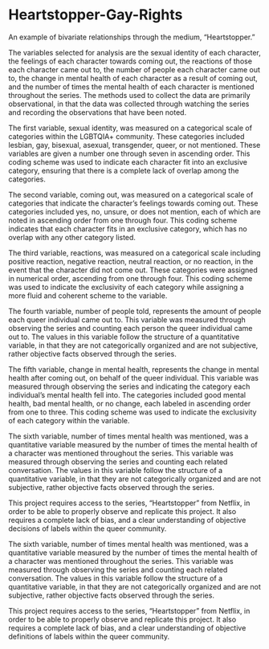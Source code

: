 # Heartstopper-Gay-Rights
An example of bivariate relationships through the medium, “Heartstopper.”

The variables selected for analysis are the sexual identity of each character, the feelings of each character towards coming out, the reactions of those each character came out to, the number of people each character came out to, the change in mental health of each character as a result of coming out, and the number of times the mental health of each character is mentioned throughout the series. The methods used to collect the data are primarily observational, in that the data was collected through watching the series and recording the observations that have been noted. 

The first variable, sexual identity, was measured on a categorical scale of categories within the LGBTQIA+ community. These categories included lesbian, gay, bisexual, asexual, transgender, queer, or not mentioned. These variables are given a number one through seven in ascending order. This coding scheme was used to indicate each character fit into an exclusive category, ensuring that there is a complete lack of overlap among the categories.

The second variable, coming out, was measured on a categorical scale of categories that indicate the character’s feelings towards coming out. These categories included yes, no, unsure, or does not mention, each of which are noted in ascending order from one through four. This coding scheme indicates that each character fits in an exclusive category, which has no overlap with any other category listed. 

The third variable, reactions, was measured on a categorical scale including positive reaction, negative reaction, neutral reaction, or no reaction, in the event that the character did not come out. These categories were assigned in numerical order, ascending from one through four. This coding scheme was used to indicate the exclusivity of each category while assigning a more fluid and coherent scheme to the variable. 

The fourth variable, number of people told,  represents the amount of people each queer individual came out to. This variable was measured through observing the series and counting each person the queer individual came out to. The values in this variable follow the structure of a quantitative variable, in that they are not categorically organized and are not subjective, rather objective facts observed through the series. 

The fifth variable, change in mental health, represents the change in mental health after coming out, on behalf of the queer individual. This variable was measured through observing the series and indicating the category each individual’s mental health fell into. The categories included good mental health, bad mental health, or no change, each labeled in ascending order from one to three. This coding scheme was used to indicate the exclusivity of each category within the variable. 

The sixth variable, number of times mental health was mentioned, was a quantitative variable measured by the number of times the mental health of a character was mentioned throughout the series. This variable was measured through observing the series and counting each related conversation. The values in this variable follow the structure of a quantitative variable, in that they are not categorically organized and are not subjective, rather objective facts observed through the series. 

This project requires access to the series, “Heartstopper” from Netflix, in order to be able to properly observe and replicate this project. It also requires a complete lack of bias, and a clear understanding of objective decisions of labels within the queer community. 

The sixth variable, number of times mental health was mentioned, was a quantitative variable measured by the number of times the mental health of a character was mentioned throughout the series. This variable was measured through observing the series and counting each related conversation. The values in this variable follow the structure of a quantitative variable, in that they are not categorically organized and are not subjective, rather objective facts observed through the series. 

This project requires access to the series, “Heartstopper” from Netflix, in order to be able to properly observe and replicate this project. It also requires a complete lack of bias, and a clear understanding of objective definitions of labels within the queer community. 

